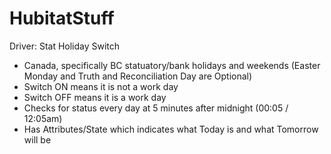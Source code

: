 # HubitatStuff
Driver:
Stat Holiday Switch
* Canada, specifically BC statuatory/bank holidays and weekends (Easter Monday and Truth and Reconciliation Day are Optional)
* Switch ON means it is not a work day
* Switch OFF means it is a work day
* Checks for status every day at 5 minutes after midnight (00:05 / 12:05am)
* Has Attributes/State which indicates what Today is and what Tomorrow will be
